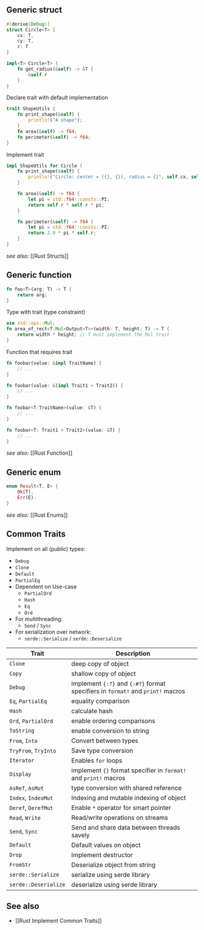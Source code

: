 
## Generic struct
```rust
#[derive(Debug)]
struct Circle<T> {
    cx: T,
    cy: T,
    r: T
}
```

```rust
impl<T> Circle<T> {
    fn get_radius(&self) -> &T {
        &self.r
    }
}
```

Declare trait with default implementation
```rust
trait ShapeUtils {
    fn print_shape(&self) {
        println!("A shape");
    }
    fn area(&self) -> f64;
    fn perimeter(&self) -> f64;
}
```

Implement trait
```rust
impl ShapeUtils for Circle {
    fn print_shape(&self) {
        println!("Circle: center = ({}, {}), radius = {}", self.cx, self.cy, self.r);
    }

    fn area(&self) -> f64 {
        let pi = std::f64::consts::PI;
        return self.r * self.r * pi;
    }

    fn perimeter(&self) -> f64 {
        let pi = std::f64::consts::PI;
        return 2.0 * pi * self.r;
    }
}
```

*see also:* [[Rust Structs]]

## Generic function
```rust
fn foo<T>(arg: T) -> T {
    return arg;
}
```

Type with trait (type constraint)
```rust
use std::ops::Mul;
fn area_of_rect<T:Mul<Output=T>>(width: T, height: T) -> T {
    return width * height; // T must implement the Mul trait
}
```

Function that requires trait
```rust
fn foobar(value: &impl TraitName) {
    // ...
}

fn foobar(value: &(impl Trait1 + Trait2)) {
    // ...
}

fn foobar<T:TraitName>(value: &T) {
    // ...
}

fn foobar<T: Trait1 + Trait2>(value: &T) {
    // ...
}
```

*see also:* [[Rust Function]]

## Generic enum
```rust
enum Result<T, E> {
    Ok(T),
    Err(E)
}
```

*see also:* [[Rust Enums]]

## Common Traits

Implement on all (public) types:
- `Debug`
- `Clone`
- `Default`
- `PartialEq`
- Dependent on Use-case
	- `PartialOrd`
	- `Hash`
	- `Eq`
	- `Ord`
- For multithreading: 
	- `Send` / `Sync`
- For serialization over network:
	- `serde::Serialize` / `serde::Deserialize`

| Trait                | Description                                                                     |
| -------------------- | ------------------------------------------------------------------------------- |
| `Clone`              | deep copy of object                                                             |
| `Copy`               | shallow copy of object                                                          |
| `Debug`              | implement `{:?}` and `{:#?}` format specifiers in `format!` and `print!` macros |
| `Eq`, `PartialEq`    | equality comparison                                                             |
| `Hash`               | calculate hash                                                                  |
| `Ord`, `PartialOrd`  | enable ordering comparisons                                                     |
| `ToString`           | enable conversion to string                                                     |
| `From`, `Into`       | Convert between types                                                           |
| `TryFrom`, `TryInto` | Save type conversion                                                            |
| `Iterator`           | Enables `for` loops                                                             |
| `Display`            | implement `{}` format specifier in `format!` and `print!` macros                |
| `AsRef`, `AsMut`     | type conversion with shared reference                                           |
| `Index`, `IndexMut`  | Indexing and mutable indexing of object                                         |
| `Deref`, `DerefMut`  | Enable `*` operator for smart pointer                                           |
| `Read`, `Write`      | Read/write operations on streams                                                |
| `Send`, `Sync`       | Send and share data between threads savely                                      |
| `Default`            | Default values on object                                                        |
| `Drop`               | Implement destructor                                                            |
| `FromStr`            | Deserialize object from string                                                  |
| `serde::Serialize`   | serialize using serde library                                                   |
| `serde::Deserialize` | deserialize using serde library                                                 |

## See also

- [[Rust Implement Common Traits]]